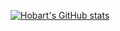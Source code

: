[![Hobart's GitHub stats](https://github-readme-stats.vercel.app/api?username=hobart2967)](https://github.com/hobart2967)
